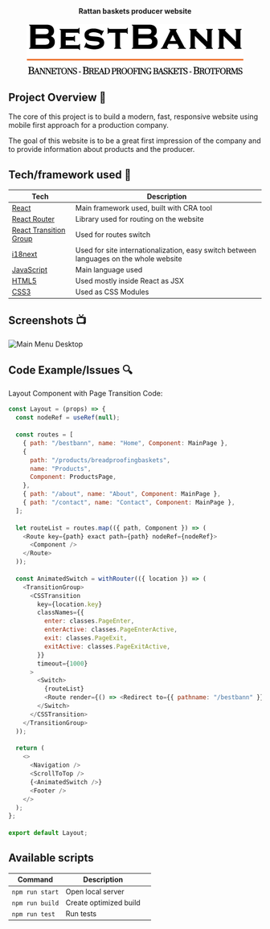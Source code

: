 <h1 align="center">
<br>

</h1>

<h4 align="center">Rattan baskets producer website</h4>

<p align="center">
  <a >
    <img src="src/assets/logo-small.png"
         alt="Screenshot">
  </a>
</p>

## Project Overview 🎉

The core of this project is to build a modern, fast, responsive website using mobile first approach for a production company.

The goal of this website is to be a great first impression of the company and to provide information about products and the producer.

## Tech/framework used 🔧

| Tech              | Description                                                                            |
| -----------------  | -------------------------------------------------------------------------------------- |
| [React](X)         | Main framework used, built with CRA tool                                               |
| [React Router](X)  | Library used for routing on the website  
| [React Transition Group](X) | Used for routes switch
| [i18next](X)       | Used for site internationalization, easy switch between languages on the whole website |
| [JavaScript](X)    | Main language used                                                                     |
| [HTML5](X)         | Used mostly inside React as JSX                                                        |
| [CSS3](X)          | Used as CSS Modules                                                                 |

## Screenshots 📺

<img src="https://ibb.co/8nkLPbn"  alt="Main Menu Desktop">

## Code Example/Issues 🔍

Layout Component with Page Transition Code:
```js
const Layout = (props) => {
  const nodeRef = useRef(null);

  const routes = [
    { path: "/bestbann", name: "Home", Component: MainPage },
    {
      path: "/products/breadproofingbaskets",
      name: "Products",
      Component: ProductsPage,
    },
    { path: "/about", name: "About", Component: MainPage },
    { path: "/contact", name: "Contact", Component: MainPage },
  ];

  let routeList = routes.map(({ path, Component }) => (
    <Route key={path} exact path={path} nodeRef={nodeRef}>
      <Component />
    </Route>
  ));

  const AnimatedSwitch = withRouter(({ location }) => (
    <TransitionGroup>
      <CSSTransition
        key={location.key}
        classNames={{
          enter: classes.PageEnter,
          enterActive: classes.PageEnterActive,
          exit: classes.PageExit,
          exitActive: classes.PageExitActive,
        }}
        timeout={1000}
      >
        <Switch>
          {routeList}
          <Route render={() => <Redirect to={{ pathname: "/bestbann" }} />} />
        </Switch>
      </CSSTransition>
    </TransitionGroup>
  ));

  return (
    <>
      <Navigation />
      <ScrollToTop />
      {<AnimatedSwitch />}
      <Footer />
    </>
  );
};

export default Layout;
```

## Available scripts

| Command         | Description            |     |
| --------------- | ---------------------- | --- |
| `npm run start` | Open local server      |     |
| `npm run build` | Create optimized build |     |
| `npm run test`  | Run tests              |     |
